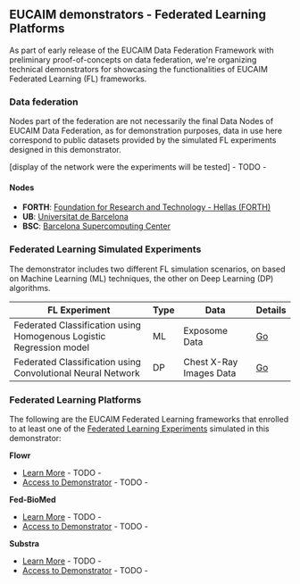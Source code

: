 ## EUCAIM demonstrators - Federated Learning Platforms

As part of early release of the EUCAIM Data Federation Framework with preliminary proof-of-concepts on data federation, we're organizing technical demonstrators for showcasing the functionalities of EUCAIM Federated Learning (FL) frameworks.

### Data federation

Nodes part of the federation are not necessarily the final Data Nodes of EUCAIM Data Federation, as for demonstration purposes, data in use here correspond to public datasets provided by the simulated FL experiments designed in this demonstrator.

[display of the network were the experiments will be tested] - TODO -

#### Nodes

- **FORTH**: [Foundation for Research and Technology - Hellas (FORTH)](https://www.ics.forth.gr/)
- **UB**: [Universitat de Barcelona](https://www.bcn-aim.org/)
- **BSC**: [Barcelona Supercomputing Center](https://bsc.es)

### Federated Learning Simulated Experiments

The demonstrator includes two different FL simulation scenarios, on based on Machine Learning (ML) techniques, the other on Deep Learning (DP) algorithms.

| **FL Experiment**                                                   | **Type** | **Data**                | **Details**                                  |
|---------------------------------------------------------------------|----------|-------------------------|----------------------------------------------|
| Federated Classification using Homogenous Logistic Regression model | ML       | Exposome Data           | [Go](https://github.com/EUCAIM/demo_ml_data/)|
| Federated Classification using Convolutional Neural Network         | DP       | Chest X-Ray Images Data | [Go](https://github.com/EUCAIM/demo_dl_data/)|

### Federated Learning Platforms

The following are the EUCAIM Federated Learning frameworks that enrolled to at least one of the [Federated Learning Experiments](#federated-learning-experiments) simulated in this demonstrator:

**Flowr**
  -  [Learn More](fl_platforms/flowr.md) - TODO -
  -  [Access to Demonstrator]() - TODO -
    
**Fed-BioMed**
  -  [Learn More](fl_platforms/fed-biomed.md) - TODO -
  -  [Access to Demonstrator]() - TODO -
     
**Substra**
  -  [Learn More](fl_platforms/substra.md) - TODO -
  -  [Access to Demonstrator]() - TODO -




